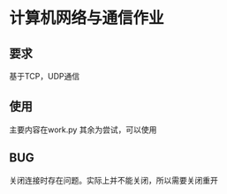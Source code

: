 <!--
 * @Author: QianXu
 * @LastEditors: QianXu
 * @Description: NONE
 * @Date: 2019-05-07 14:45:16
 * @LastEditTime: 2019-05-07 15:17:49
 -->
# 计算机网络与通信作业

## 要求
基于TCP，UDP通信

## 使用
主要内容在work.py 其余为尝试，可以使用


## BUG
关闭连接时存在问题。实际上并不能关闭，所以需要关闭重开